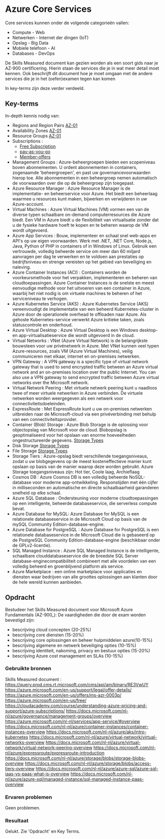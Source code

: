 # Azure Core Services

Core services kunnen onder de volgende categorieën vallen: 
-   Compute             -   Web
-   Netwerken           -   Internet der dingen (IoT)
-   Opslag              -   Big Data
-   Mobiele telefoon    -   AI
-   Databases           -   DevOps

De Skills Measured document kan gezien worden als een soort gids naar je AZ-900 certificering. Hierin staan de services die je in wat meer detail moet kennen. Ook beschrijft dit document hoe je moet omgaan met de andere services die je in het (oefen)examen tegen kan komen

In key-terms zijn deze verder verdeeld.

## Key-terms
In-depth kennis nodig van:
- Regions and Region Pairs [AZ-01](../02_Cloud_1/AZ-01%Global%Infrastructure.md)
- Availability Zones [AZ-01](../02_Cloud_1/AZ-01%Global%Infrastructure.md)
- Resource Groups [AZ-01](../02_Cloud_1/AZ-01%Global%Infrastructure.md)
- Subscriptions : 
    - [Free Subscription](https://azure.microsoft.com/en-us/free/)
    - [pay-as-you-go](https://azure.microsoft.com/en-us/offers/ms-azr-0003p/)
    - [Member-offers](https://azure.microsoft.com/en-us/offers/ms-azr-0003p/)
- Management Groups : Azure-beheergroepen bieden een scopeniveau boven abonnementen. U ordent abonnementen in containers, zogenaamde 'beheergroepen', en past uw governancevoorwaarden hierop toe. Alle abonnementen in een beheergroep nemen automatisch de voorwaarden over die op de beheergroep zijn toegepast. 
- Azure Resource Manager : Azure Resource Manager is de implementatie- en beheerservice voor Azure. Het biedt een beheerlaag waarmee u resources kunt maken, bijwerken en verwijderen in uw Azure-account.
- Virtual Machines : Azure Virtual Machines (VM) vormen een van de diverse typen schaalbare on-demand computerresources die Azure biedt. Een VM in Azure biedt u de flexibiliteit van virtualisatie zonder dat u de fysieke hardware hoeft te kopen en te beheren waarop de VM wordt uitgevoerd.
- Azure App Services : Bouw, implementeer en schaal snel web-apps en API's op uw eigen voorwaarden. Werk met .NET, .NET Core, Node.js, Java, Python of PHP in containers of in Windows of Linux. Gebruik een vertrouwde, volledig beheerde service om meer dan 60 miljard aanvragen per dag te verwerken en te voldoen aan prestaties op bedrijfsniveau en strenge vereisten op het gebied van beveiliging en naleving.
- Azure Container Instances (ACI) : Containers worden de voorkeursmethode voor het verpakken, implementeren en beheren van cloudtoepassingen. Azure Container Instances is de snelste en meest eenvoudige methode voor het uitvoeren van een container in Azure, waarbij het niet nodig is om virtuele machines te beheren of het serviceniveau te verhogen.
- Azure Kubernetes Service (AKS) : Azure Kubernetes Service (AKS) vereenvoudigt de implementatie van een beheerd Kubernetes-cluster in Azure door de operationele overhead te offloaden naar Azure. Als gehoste Kubernetes-service verwerkt Azure kritieke taken, zoals statuscontrole en onderhoud.
- Azure Virtual Desktop : Azure Virtual Desktop is een Windows desktop- en app-virtualisatieservice die wordt uitgevoerd in de cloud.
- Virtual Networks : VNet (Azure Virtual Network) is de belangrijkste bouwsteen voor uw privénetwerk in Azure. Met VNet kunnen veel typen Azure-resources, zoals VM (Azure Virtual Machines), veilig communiceren met elkaar, internet en on-premises netwerken. 
- VPN Gateway : A VPN gateway is a specific type of virtual network gateway that is used to send encrypted traffic between an Azure virtual network and an on-premises location over the public Internet. You can also use a VPN gateway to send encrypted traffic between Azure virtual networks over the Microsoft network. 
- Virtual Network Peering : Met virtuele netwerk peering kunt u naadloos twee of meer virtuele netwerken in Azure verbinden. De virtuele netwerken worden weergegeven als een netwerk voor connectiviteitsdoeleinden.
- ExpressRoute : Met ExpressRoute kunt u uw on-premises netwerken uitbreiden naar de Microsoft-cloud via een privéverbinding met behulp van een connectiviteitsprovider.
- Container (Blob) Storage : Azure Blob Storage is de oplossing voor objectopslag van Microsoft voor de cloud. Blobopslag is geoptimaliseerd voor het opslaan van enorme hoeveelheden ongestructureerde gegevens. [Storage Types](../beschrijvingen/storage-types.md)
- Disk Storage [Storage Types](../beschrijvingen/storage-types.md)
- File Storage [Storage Types](../beschrijvingen/storage-types.md)
- Storage Tiers : Azure-opslag biedt verschillende toegangsniveaus, zodat u uw blobgegevens op de meest kosteneffectieve manier kunt opslaan op basis van de manier waarop deze worden gebruikt. Azure Storage toegangsniveaus zijn: Hot tier, Coole laag, Archieflaag
- Cosmos DB : Azure Cosmos DB is een volledig beheerde NoSQL-database voor moderne app-ontwikkeling. Responstijden met één cijfer in milliseconden en automatische en directe schaalbaarheid garanderen snelheid op elke schaal.
- Azure SQL Database : Ondersteuning voor moderne cloudtoepassingen op een intelligente, beheerde databaseservice, die serverless compute bevat.
- Azure Database for MySQL: Azure Database for MySQL is een relationele databaseservice in de Microsoft Cloud op basis van de mySQL Community Edition-database-engine.
- Azure Database for PostgreSQL : Azure Database for PostgreSQL is een relationele databaseservice in de Microsoft Cloud die is gebaseerd op de PostgreSQL Community Edition-database-engine (beschikbaar onder de GPLv2-licentie).
- SQL Managed Instance : Azure SQL Managed Instance is de intelligente, schaalbare clouddatabaseservice die de breedste SQL Server database-enginecompatibiliteit combineert met alle voordelen van een volledig beheerd en groenblijvend platform als service. 
- Azure Marketplace : een online marketplace voor applicaties en diensten waar bedrijven van alle groottes oplossingen  aan klanten door de hele wereld kunnen aanbieden.

## Opdracht
Bestudeer het Skills Measured document voor Microsoft Azure Fundamentals (AZ-900_):
De vaardigheden die door de exam worden bevestigd zijn:
-   bescrijving cloud concepten (20-25%)
-   bescrijving core diensten (15-20%)
-   bescrijving core oplossingen en beheer hulpmiddelen azure(10-15%)
-   bescrijving algemene en netwerk beveiliging opties (10-15%)
-   bescrijving identiteit, nakoming, privacy en bestuur opties (15-20%)
-   bescrijving Azure cost management en SLAs (10-15%)


### Gebruikte bronnen
Skills Measured document : https://query.prod.cms.rt.microsoft.com/cms/api/am/binary/RE3VwUY
https://azure.microsoft.com/en-us/support/legal/offer-details/
https://azure.microsoft.com/en-us/offers/ms-azr-0003p/
https://azure.microsoft.com/en-us/free/
https://cloudacademy.com/course/understanding-azure-pricing-and-support/azure-subscriptions/
https://docs.microsoft.com/nl-nl/azure/governance/management-groups/overview
https://azure.microsoft.com/nl-nl/services/app-service/#overview
https://docs.microsoft.com/nl-nl/azure/container-instances/container-instances-overview
https://docs.microsoft.com/nl-nl/azure/aks/intro-kubernetes
https://docs.microsoft.com/nl-nl/azure/virtual-network/virtual-networks-overview
https://docs.microsoft.com/nl-nl/azure/virtual-network/virtual-network-peering-overview
https://docs.microsoft.com/nl-nl/azure/expressroute/expressroute-introduction
https://docs.microsoft.com/nl-nl/azure/storage/blobs/storage-blobs-overview
https://docs.microsoft.com/nl-nl/azure/storage/blobs/access-tiers-overview
https://docs.microsoft.com/nl-nl/azure/azure-sql/azure-sql-iaas-vs-paas-what-is-overview
https://docs.microsoft.com/nl-nl/azure/azure-sql/managed-instance/sql-managed-instance-paas-overview

### Ervaren problemen
Geen problemen.
### Resultaat
Gelukt. Zie 'Opdracht' en Key Terms.